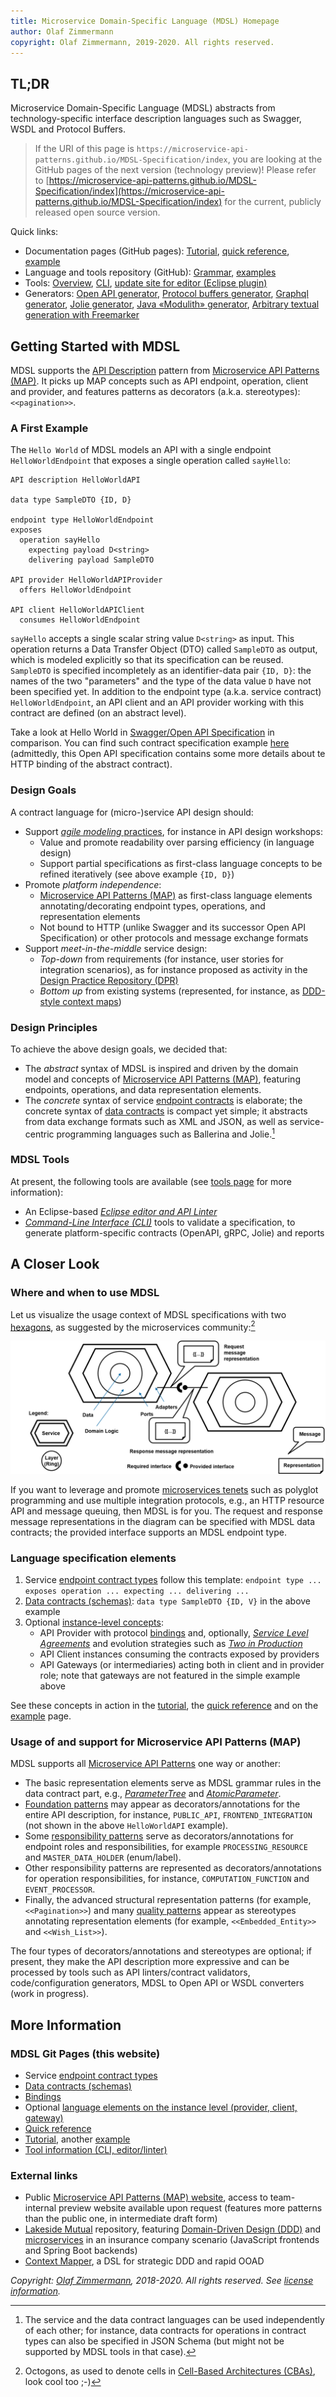 ```yaml
---
title: Microservice Domain-Specific Language (MDSL) Homepage
author: Olaf Zimmermann
copyright: Olaf Zimmermann, 2019-2020. All rights reserved.
---
```



## TL;DR
Microservice Domain-Specific Language (MDSL) abstracts from technology-specific interface description languages such as Swagger, WSDL and <!-- gRPC --> Protocol Buffers. 

> If the URI of this page is `https://microservice-api-patterns.github.io/MDSL-Specification/index`, you are looking at the GitHub pages of the next version (technology preview)! Please refer to [https://microservice-api-patterns.github.io/MDSL-Specification/index](https://microservice-api-patterns.github.io/MDSL-Specification/index) for the current, publicly released open source version.

Quick links: 

* Documentation pages (GitHub pages): [Tutorial](./tutorial), [quick reference](./quickreference)<!-- providing skeletons-->, [example](./examples)
* Language and tools repository (GitHub): [Grammar](https://github.com/Microservice-API-Patterns/MDSL-Specification/blob/master/dsl-core/io.mdsl/src/io/mdsl/APIDescription.xtext), [examples](https://github.com/Microservice-API-Patterns/MDSL-Specification/tree/master/examples)
* Tools: [Overview](./tools), [CLI](https://github.com/Microservice-API-Patterns/MDSL-Specification/tree/master/dsl-core/io.mdsl.cli), [update site for editor (Eclipse plugin)](./updates/)
* Generators: [Open API generator](./generators/open-api), [Protocol buffers generator](./generators/protocol-buffers), [Graphql generator](./generators/graphql), [Jolie generator](./generators/jolie), [Java «Modulith» generator](./generators/java), [Arbitrary textual generation with Freemarker](./generators/freemarker)


## Getting Started with MDSL

MDSL supports the [API Description](https://microservice-api-patterns.org/patterns/foundation/APIDescription) pattern from [Microservice API Patterns (MAP)](https://ozimmer.ch/patterns/2020/05/07/MAPMetaPost.html). It picks up MAP concepts such as API endpoint, operation, client and provider, and features patterns as decorators (a.k.a. stereotypes): ``<<pagination>>``. 

### A First Example

The `Hello World` of MDSL models an API with a single endpoint `HelloWorldEndpoint` that exposes a single operation called `sayHello`:

~~~
API description HelloWorldAPI

data type SampleDTO {ID, D} 

endpoint type HelloWorldEndpoint
exposes 
  operation sayHello 
    expecting payload D<string>  
    delivering payload SampleDTO

API provider HelloWorldAPIProvider
  offers HelloWorldEndpoint

API client HelloWorldAPIClient
  consumes HelloWorldEndpoint
~~~

`sayHello` accepts a single scalar string value `D<string>` as input. This operation returns a Data Transfer Object (DTO) called `SampleDTO` as output, which is modeled explicitly so that its specification can be reused. `SampleDTO` is specified incompletely as an identifier-data pair `{ID, D}`: the names of the two "parameters" and the type of the data value `D` have not been specified yet. In addition to the endpoint type (a.k.a. service contract) `HelloWorldEndpoint`, an API client and an API provider working with this contract are defined (on an abstract level). 

Take a look at Hello World in [Swagger/Open API Specification](https://swagger.io/blog/api-development/getting-started-with-swagger-i-what-is-swagger/) in comparison. You can find such contract specification example [here](./HelloWorld.swagger.json) (admittedly, this Open API specification contains some more details about te HTTP binding of the abstract contract). 
<!-- could also show WSDL/XML schema here -->


### Design Goals

A contract language for (micro-)service API design should:

* Support [*agile modeling* practices](http://agilemodeling.com/), for instance in API design workshops:
    * Value and promote readability over parsing efficiency (in language design)
    * Support partial specifications as first-class language concepts to be refined iteratively (see above example `{ID, D}`)
* Promote *platform independence*:
    * [Microservice API Patterns (MAP)](https://microservice-api-patterns.org/) as first-class language elements annotating/decorating endpoint types, operations, and representation elements 
    * Not bound to HTTP (unlike Swagger and its successor Open API Specification) or other protocols and message exchange formats
* Support *meet-in-the-middle* service design:
    * *Top-down* from requirements (for instance, user stories for integration scenarios), as for instance proposed as activity in the [Design Practice Repository (DPR)](https://github.com/socadk/design-practice-repository) 
    * *Bottom up* from existing systems (represented, for instance, as [DDD-style context maps](https://contextmapper.org/))

<!-- TODO: retrofit paper page (Appendix A from https://www.overleaf.com/project/5e384b88f46297000133080d)? -->


### Design Principles

To achieve the above design goals, we decided that:

* The *abstract* syntax of MDSL is inspired and driven by the domain model and concepts of [Microservice API Patterns (MAP)](https://microservice-api-patterns.org/primer), featuring endpoints, operations, and data representation elements. 
* The *concrete* syntax of service [endpoint contracts](./servicecontract) is elaborate; the concrete syntax of [data contracts](./datacontract) is compact yet simple; it abstracts from data exchange formats such as XML and JSON, as well as service-centric programming languages such as Ballerina and Jolie.[^1]

[^1]: The service and the data contract languages can be used independently of each other; for instance, data contracts for operations in contract types can also be specified in JSON Schema (but might not be supported by MDSL tools in that case).


### MDSL Tools

At present, the following tools are available (see [tools page](./tools) for more information):

* An Eclipse-based [*Eclipse editor and API Linter*](./tools#eclipse-plugin) 
* [*Command-Line Interface (CLI)*](./tools#command-line-interface-cli-tools) tools to validate a specification, to generate platform-specific contracts (OpenAPI, gRPC, Jolie) and reports


## A Closer Look 

### Where and when to use MDSL 
Let us visualize the usage context of MDSL specifications with two [hexagons](https://herbertograca.com/2017/09/14/ports-adapters-architecture/), as suggested by the microservices community:[^2] 

[^2]: Octogons, as used to denote cells in [Cell-Based Architectures (CBAs)](https://github.com/wso2/reference-architecture), look cool too ;-)

<!-- [Solution Sketch of API Integration](MAP-HexagonionAODLegend.png) -->
<img src="MAP-HexagonionAODLegend.png" alt="Solution Sketch of API Integration" class="inline"/>

If you want to leverage and promote [microservices tenets](http://rdcu.be/mJPz) such as polyglot programming and use multiple integration protocols, e.g., an HTTP resource API and message queuing, then MDSL is for you. The request and response message representations in the diagram can be specified with MDSL data contracts; the provided interface supports an MDSL endpoint type.


### Language specification elements 

1. Service [endpoint contract types](./servicecontract) follow this template: 
   `endpoint type ... exposes operation ... expecting ... delivering ...`
2. [Data contracts (schemas)](./datacontract): `data type SampleDTO {ID, V}` in the above example
3. Optional [instance-level concepts](./optionalparts): 
    * API Provider with protocol [bindings](./bindings) and, optionally, [*Service Level Agreements*](https://microservice-api-patterns.org/patterns/quality/qualityManagementAndGovernance/ServiceLevelAgreement) and evolution strategies such as [*Two in Production*](https://microservice-api-patterns.org/patterns/evolution/TwoInProduction)
    * API Client instances consuming the contracts exposed by providers
    * API Gateways (or intermediaries) acting both in client and in provider role; note that gateways are not featured in the simple example above

See these concepts in action in the [tutorial](./tutorial), the [quick reference](./quickreference) and on the [example](./examples) page.


### Usage of and support for Microservice API Patterns (MAP)

MDSL supports all [Microservice API Patterns](https://microservice-api-patterns.org/) one way or another:

* The basic representation elements serve as MDSL grammar rules in the data contract part, e.g., [*ParameterTree*](https://microservice-api-patterns.org/patterns/structure/representationElements/ParameterTree) and [*AtomicParameter*](https://microservice-api-patterns.org/patterns/structure/representationElements/AtomicParameter).
* [Foundation patterns](https://microservice-api-patterns.org/patterns/foundation/) may appear as decorators/annotations for the entire API description, for instance, `PUBLIC_API`, `FRONTEND_INTEGRATION` (not shown in the above `HelloWorldAPI` example).
* Some [responsibility patterns](https://microservice-api-patterns.org/patterns/responsibility/) serve as decorators/annotations for endpoint roles and responsibilities, for example `PROCESSING_RESOURCE` and `MASTER_DATA_HOLDER` (enum/label).
* Other responsibility patterns are represented as decorators/annotations for operation responsibilities, for instance, `COMPUTATION_FUNCTION` and `EVENT_PROCESSOR`.
* Finally, the advanced structural representation patterns (for example, ``<<Pagination>>``) and many [quality patterns](https://microservice-api-patterns.org/patterns/quality/) appear as stereotypes annotating representation elements (for example, ``<<Embedded_Entity>>`` and ``<<Wish_List>>``).

The four types of decorators/annotations and stereotypes are optional; if present, they make the API description more expressive and can be processed by tools such as API linters/contract validators, code/configuration generators, MDSL to Open API or WSDL converters (work in progress).

<!--
### Tools
 At present, the DSL editor generated from the grammar comes as an Eclipse plugin.

* [Command-Line Interface (CLI)](./tools#command-line-interface-cli-tools)
* [Eclipse editor and API Linter](./tools#eclipse-plugin)
-->

## More Information

### MDSL Git Pages (this website)

* Service [endpoint contract types](./servicecontract)
* [Data contracts (schemas)](./datacontract)
* [Bindings](./bindings)
* Optional [language elements on the instance level (provider, client, gateway)](./optionalparts)
* [Quick reference](./quickreference)
* [Tutorial](./tutorial), another [example](./examples)
* [Tool information (CLI, editor/linter)](./tools)

### External links 

* Public [Microservice API Patterns (MAP) website](https://microservice-api-patterns.org/), access to team-internal preview website available upon request (features more patterns than the public one, in intermediate draft form)
* [Lakeside Mutual](https://github.com/Microservice-API-Patterns/LakesideMutual) repository, featuring [Domain-Driven Design (DDD)](https://www.ifs.hsr.ch/index.php?id=15666&L=4) and [microservices](https://www.ifs.hsr.ch/index.php?id=15266&L=4) in an insurance company scenario (JavaScript frontends and Spring Boot backends)
* [Context Mapper](https://contextmapper.org/), a DSL for strategic DDD and rapid OOAD

<!-- TODO point to presentations (JUG, VSS, Modelsward, GI-AK ICWE, point at VSS report https://www.computer.org/csdl/magazine/so/2020/01/08938118/1fUSO0QBDnW -->

*Copyright: [Olaf Zimmermann](https://ozimmer.ch/index.html), 2018-2020. All rights reserved. See [license information](https://github.com/Microservice-API-Patterns/MDSL-Specification/blob/master/LICENSE).*

<!-- *EOF* -->
